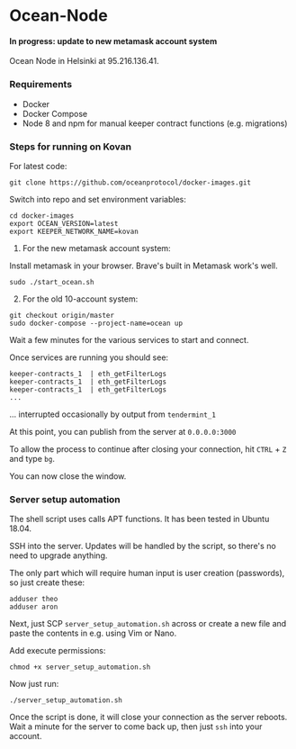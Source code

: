# Ocean-Node
#### In progress: update to new metamask account system

Ocean Node in Helsinki at 95.216.136.41.

### Requirements
- Docker
- Docker Compose
- Node 8 and npm for manual keeper contract functions (e.g. migrations)


### Steps for running on Kovan

For latest code:
```
git clone https://github.com/oceanprotocol/docker-images.git
```

Switch into repo and set environment variables:
```
cd docker-images
export OCEAN_VERSION=latest
export KEEPER_NETWORK_NAME=kovan
```

1. For the new metamask account system:

Install metamask in your browser. Brave's built in Metamask work's well.
```
sudo ./start_ocean.sh
```

2. For the old 10-account system:
```
git checkout origin/master
sudo docker-compose --project-name=ocean up
```

Wait a few minutes for the various services to start and connect.

Once services are running you should see:
```
keeper-contracts_1  | eth_getFilterLogs
keeper-contracts_1  | eth_getFilterLogs
keeper-contracts_1  | eth_getFilterLogs
...
```
... interrupted occasionally by output from `tendermint_1`

At this point, you can publish from the server at `0.0.0.0:3000`


To allow the process to continue after closing your connection, hit `CTRL` + `Z` and type `bg`.

You can now close the window.

### Server setup automation

The shell script uses calls APT functions. It has been tested in Ubuntu 18.04.

SSH into the server. Updates will be handled by the script, so there's no need to upgrade anything.

The only part which will require human input is user creation (passwords), so just create these:
```
adduser theo
adduser aron
```

Next, just SCP `server_setup_automation.sh` across or create a new file and paste the contents in e.g. using Vim or Nano.

Add execute permissions:
```
chmod +x server_setup_automation.sh
```

Now just run:
```
./server_setup_automation.sh
```

Once the script is done, it will close your connection as the server reboots. Wait a minute for the server to come back up, then just `ssh` into your account.

